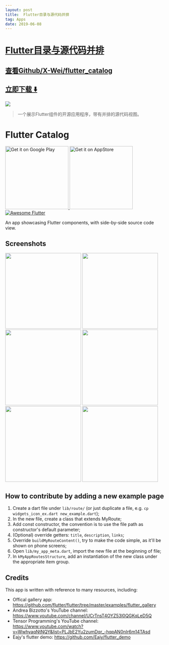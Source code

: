 ```yaml
---
layout: post
title:  Flutter目录与源代码并排
tag: Apps
date: 2019-06-08
---
```


# [Flutter目录与源代码并排 ](http://github.com/X-Wei/flutter_catalog) 



## [查看Github/X-Wei/flutter_catalog](http://github.com/X-Wei/flutter_catalog)
## [立即下载 ️⬇️ ](https://codeload.github.com/X-Wei/flutter_catalog/zip/master) 


 
![](https://flutterawesome.com/content/images/2018/12/Flutter-Catalog.jpg)
 
>
> 一个展示Flutter组件的开源应用程序，带有并排的源代码视图。
>

 
# Flutter Catalog

<a href='https://play.google.com/store/apps/details?id=io.github.x_wei.flutter_catalog'>
  <img alt='Get it on Google Play' src='https://play.google.com/intl/en_us/badges/images/generic/en_badge_web_generic.png' width='200'/>
</a>

<a href="https://itunes.apple.com/us/app/flutter-catalog/id1458332586?mt=8">
  <img alt='Get it on AppStore' src='https://linkmaker.itunes.apple.com/en-us/badge-lrg.svg?releaseDate=2019-04-02&kind=iossoftware&bubble=ios_apps' width='200'/>
</a>

<a href="https://github.com/Solido/awesome-flutter#components">
   <img alt="Awesome Flutter" src="https://img.shields.io/badge/Awesome-Flutter-blue.svg?longCache=true&style=flat-square" />
</a>

An app showcasing Flutter components, with side-by-side source code view.

## Screenshots

<img src="https://raw.githubusercontent.com/X-Wei/flutter_catalog/master/screenshots/Screenshot_1546722517.png" width="240px" />
<img src="https://raw.githubusercontent.com/X-Wei/flutter_catalog/master/screenshots/Screenshot_1541613187.png" width="240px" />
<img src="https://raw.githubusercontent.com/X-Wei/flutter_catalog/master/screenshots/Screenshot_1541613193.png" width="240px" />
<img src="https://raw.githubusercontent.com/X-Wei/flutter_catalog/master/screenshots/Screenshot_1541613197.png" width="240px" />
<img src="https://raw.githubusercontent.com/X-Wei/flutter_catalog/master/screenshots/Screenshot_1546722832.png" width="240px" />
<img src="https://raw.githubusercontent.com/X-Wei/flutter_catalog/master/screenshots/Screenshot_1546722852.png" width="240px" />


## How to contribute by adding a new example page

1. Create a dart file under `lib/route/` (or just duplicate a file, e.g. `cp widgets_icon_ex.dart new_example.dart`);
2. In the new file, create a class that extends MyRoute;
3. Add const constructor, the convention is to use the file path as constructor's default parameter;
4. (Optional) override getters: `title`, `description`, `links`;
5. Override `buildMyRouteContent()`, try to make the code simple, as it'll be shown on phone screens;
6. Open `lib/my_app_meta.dart`, import the new file at the beginning of file;
7. In `kMyAppRoutesStructure`, add an instantiation of the new class under the appropriate item group.

## Credits

This app is written with reference to many resources, including:

* Offical gallery app: https://github.com/flutter/flutter/tree/master/examples/flutter_gallery
* Andrea Bizzotto's YouTube channel: https://www.youtube.com/channel/UCrTnsT4OYZ53l0QGKqLeD5Q
* Tensor Programming's YouTube channel: https://www.youtube.com/watch?v=WwhyaqNtNQY&list=PLJbE2Yu2zumDqr_-hqpAN0nIr6m14TAsd
* Eajy's flutter demo: https://github.com/Eajy/flutter_demo
